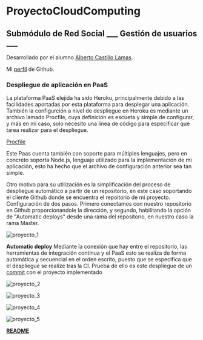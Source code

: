 # ProyectoCloudComputing
## Submódulo de Red Social  ___ Gestión de usuarios ___

Desarrollado por el alumno [Alberto Castillo Lamas](https://www.linkedin.com/in/alberto-castillo-lamas-25aa3ab2).

Mi [perfil](https://github.com/alcasla) de Github.


### Despliegue de aplicación en PaaS
La plataforma PaaS elejida ha sido Heroku, principalmente debido a las facilidades aportadas por esta plataforma para desplegar una aplicación.
También la configurción a nivel de despliegue en Heroku es mediante un archivo lamado Procfile, cuya definición es escueta y simple de configurar, y más en mi caso, solo necesito una línea de código para especificar que tarea realizar para el despliegue.

[Procfile](https://github.com/alcasla/ProyectoCloudComputing/blob/master/Procfile)

Este Paas cuenta también con soporte para múltiples lenguajes, pero en concreto soporta Node.js, lenguaje utilizado para la implementación de mi aplicación, esto ha hecho que el archivo de configuración anterior sea tan simple.

Otro motivo para su utilización es la simplificación del proceso de despliegue automático a partir de un repositorio, en este caso soportando el cliente Github donde se encuentra el repoitorio de mi proyecto.
Configuración de dos pasos. Primero conectamos con nuestro repositorio en Github proporcionandole la dirección, y segundo, habilitando la opción de "Automatic deploys" desde una rama del repositorio, en nuestro caso la rama Master.

![proyecto_1](http://googledrive.com/host/0B5Yam2FWqtZPMnFtYWFkZjdvYjQ/proyecto_1.png)

**Automatic deploy**
Mediante la conexión que hay entre el repositorio, las herramientas de integración contínua y el PaaS esto se realiza de forma automática y secuencial en el orden escrito, puesto que se especifica que el despliegue se realize tras la CI.
Prueba de ello es este despliegue de un [commit](https://github.com/alcasla/ProyectoCloudComputing/commit/9dd8568e693a8822dd216023c5c38ace4db3a891) con el proyecto implementado

![proyecto_2](http://googledrive.com/host/0B5Yam2FWqtZPMnFtYWFkZjdvYjQ/proyecto_2.png)

![proyecto_3](http://googledrive.com/host/0B5Yam2FWqtZPMnFtYWFkZjdvYjQ/proyecto_3.png)

![proyecto_4](http://googledrive.com/host/0B5Yam2FWqtZPMnFtYWFkZjdvYjQ/proyecto_4.png)

![proyecto_5](http://googledrive.com/host/0B5Yam2FWqtZPMnFtYWFkZjdvYjQ/proyecto_5.png)



**[README](https://github.com/alcasla/ProyectoCloudComputing/blob/master/README.md)**